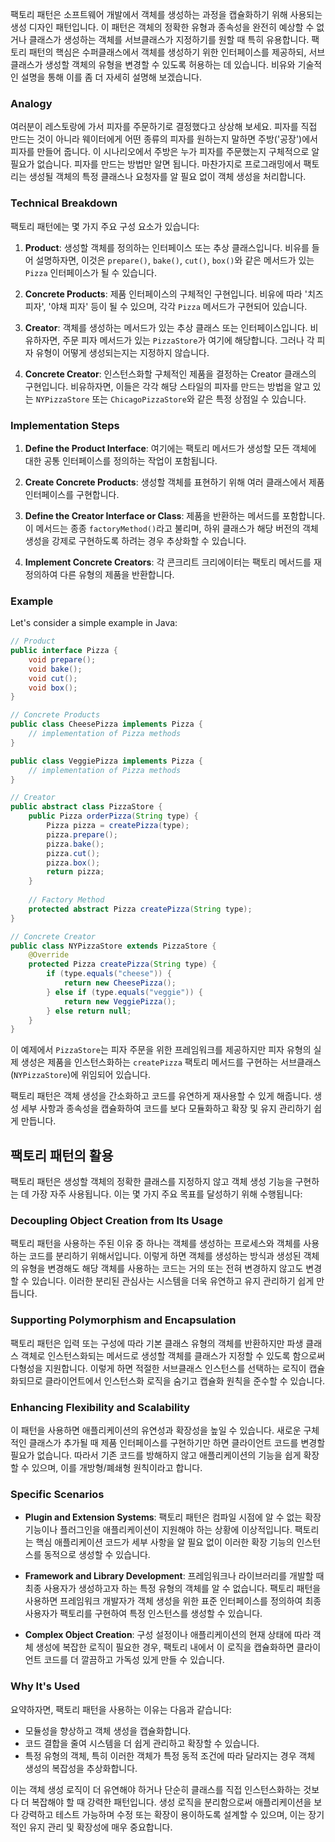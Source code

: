 팩토리 패턴은 소프트웨어 개발에서 객체를 생성하는 과정을 캡슐화하기 위해 사용되는 생성 디자인 패턴입니다. 이 패턴은 객체의 정확한 유형과 종속성을 완전히 예상할 수 없거나 클래스가 생성하는 객체를 서브클래스가 지정하기를 원할 때 특히 유용합니다. 팩토리 패턴의 핵심은 수퍼클래스에서 객체를 생성하기 위한 인터페이스를 제공하되, 서브클래스가 생성할 객체의 유형을 변경할 수 있도록 허용하는 데 있습니다. 비유와 기술적인 설명을 통해 이를 좀 더 자세히 설명해 보겠습니다.

### Analogy

여러분이 레스토랑에 가서 피자를 주문하기로 결정했다고 상상해 보세요. 피자를 직접 만드는 것이 아니라 웨이터에게 어떤 종류의 피자를 원하는지 말하면 주방('공장')에서 피자를 만들어 줍니다. 이 시나리오에서 주방은 누가 피자를 주문했는지 구체적으로 알 필요가 없습니다. 피자를 만드는 방법만 알면 됩니다. 마찬가지로 프로그래밍에서 팩토리는 생성될 객체의 특정 클래스나 요청자를 알 필요 없이 객체 생성을 처리합니다.

### Technical Breakdown

팩토리 패턴에는 몇 가지 주요 구성 요소가 있습니다:

1. **Product**: 생성할 객체를 정의하는 인터페이스 또는 추상 클래스입니다. 비유를 들어 설명하자면, 이것은 `prepare()`, `bake()`, `cut()`, `box()`와 같은 메서드가 있는 `Pizza` 인터페이스가 될 수 있습니다.

2. **Concrete Products**: 제품 인터페이스의 구체적인 구현입니다. 비유에 따라 '치즈 피자', '야채 피자' 등이 될 수 있으며, 각각 `Pizza` 메서드가 구현되어 있습니다.

3. **Creator**: 객체를 생성하는 메서드가 있는 추상 클래스 또는 인터페이스입니다. 비유하자면, 주문 피자 메서드가 있는 `PizzaStore`가 여기에 해당합니다. 그러나 각 피자 유형이 어떻게 생성되는지는 지정하지 않습니다.

4. **Concrete Creator**: 인스턴스화할 구체적인 제품을 결정하는 Creator 클래스의 구현입니다. 비유하자면, 이들은 각각 해당 스타일의 피자를 만드는 방법을 알고 있는 `NYPizzaStore` 또는 `ChicagoPizzaStore`와 같은 특정 상점일 수 있습니다.

### Implementation Steps

1. **Define the Product Interface**: 여기에는 팩토리 메서드가 생성할 모든 객체에 대한 공통 인터페이스를 정의하는 작업이 포함됩니다.

2. **Create Concrete Products**: 생성할 객체를 표현하기 위해 여러 클래스에서 제품 인터페이스를 구현합니다.

3. **Define the Creator Interface or Class**: 제품을 반환하는 메서드를 포함합니다. 이 메서드는 종종 `factoryMethod()`라고 불리며, 하위 클래스가 해당 버전의 객체 생성을 강제로 구현하도록 하려는 경우 추상화할 수 있습니다.

4. **Implement Concrete Creators**: 각 콘크리트 크리에이터는 팩토리 메서드를 재정의하여 다른 유형의 제품을 반환합니다.

### Example

Let's consider a simple example in Java:

```java
// Product
public interface Pizza {
    void prepare();
    void bake();
    void cut();
    void box();
}

// Concrete Products
public class CheesePizza implements Pizza {
    // implementation of Pizza methods
}

public class VeggiePizza implements Pizza {
    // implementation of Pizza methods
}

// Creator
public abstract class PizzaStore {
    public Pizza orderPizza(String type) {
        Pizza pizza = createPizza(type);
        pizza.prepare();
        pizza.bake();
        pizza.cut();
        pizza.box();
        return pizza;
    }
    
    // Factory Method
    protected abstract Pizza createPizza(String type);
}

// Concrete Creator
public class NYPizzaStore extends PizzaStore {
    @Override
    protected Pizza createPizza(String type) {
        if (type.equals("cheese")) {
            return new CheesePizza();
        } else if (type.equals("veggie")) {
            return new VeggiePizza();
        } else return null;
    }
}
```

이 예제에서 `PizzaStore`는 피자 주문을 위한 프레임워크를 제공하지만 피자 유형의 실제 생성은 제품을 인스턴스화하는 `createPizza` 팩토리 메서드를 구현하는 서브클래스(`NYPizzaStore`)에 위임되어 있습니다.

팩토리 패턴은 객체 생성을 간소화하고 코드를 유연하게 재사용할 수 있게 해줍니다. 생성 세부 사항과 종속성을 캡슐화하여 코드를 보다 모듈화하고 확장 및 유지 관리하기 쉽게 만듭니다.

## 팩토리 패턴의 활용

팩토리 패턴은 생성할 객체의 정확한 클래스를 지정하지 않고 객체 생성 기능을 구현하는 데 가장 자주 사용됩니다. 이는 몇 가지 주요 목표를 달성하기 위해 수행됩니다:

### Decoupling Object Creation from Its Usage

팩토리 패턴을 사용하는 주된 이유 중 하나는 객체를 생성하는 프로세스와 객체를 사용하는 코드를 분리하기 위해서입니다. 이렇게 하면 객체를 생성하는 방식과 생성된 객체의 유형을 변경해도 해당 객체를 사용하는 코드는 거의 또는 전혀 변경하지 않고도 변경할 수 있습니다. 이러한 분리된 관심사는 시스템을 더욱 유연하고 유지 관리하기 쉽게 만듭니다.

### Supporting Polymorphism and Encapsulation

팩토리 패턴은 입력 또는 구성에 따라 기본 클래스 유형의 객체를 반환하지만 파생 클래스 객체로 인스턴스화되는 메서드로 생성할 객체를 클래스가 지정할 수 있도록 함으로써 다형성을 지원합니다. 이렇게 하면 적절한 서브클래스 인스턴스를 선택하는 로직이 캡슐화되므로 클라이언트에서 인스턴스화 로직을 숨기고 캡슐화 원칙을 준수할 수 있습니다.

### Enhancing Flexibility and Scalability

이 패턴을 사용하면 애플리케이션의 유연성과 확장성을 높일 수 있습니다. 새로운 구체적인 클래스가 추가될 때 제품 인터페이스를 구현하기만 하면 클라이언트 코드를 변경할 필요가 없습니다. 따라서 기존 코드를 방해하지 않고 애플리케이션의 기능을 쉽게 확장할 수 있으며, 이를 개방형/폐쇄형 원칙이라고 합니다.

### Specific Scenarios

- **Plugin and Extension Systems**: 팩토리 패턴은 컴파일 시점에 알 수 없는 확장 기능이나 플러그인을 애플리케이션이 지원해야 하는 상황에 이상적입니다. 팩토리는 핵심 애플리케이션 코드가 세부 사항을 알 필요 없이 이러한 확장 기능의 인스턴스를 동적으로 생성할 수 있습니다.
  
- **Framework and Library Development**: 프레임워크나 라이브러리를 개발할 때 최종 사용자가 생성하고자 하는 특정 유형의 객체를 알 수 없습니다. 팩토리 패턴을 사용하면 프레임워크 개발자가 객체 생성을 위한 표준 인터페이스를 정의하여 최종 사용자가 팩토리를 구현하여 특정 인스턴스를 생성할 수 있습니다.
  
- **Complex Object Creation**: 구성 설정이나 애플리케이션의 현재 상태에 따라 객체 생성에 복잡한 로직이 필요한 경우, 팩토리 내에서 이 로직을 캡슐화하면 클라이언트 코드를 더 깔끔하고 가독성 있게 만들 수 있습니다.

### Why It's Used

요약하자면, 팩토리 패턴을 사용하는 이유는 다음과 같습니다:
- 모듈성을 향상하고 객체 생성을 캡슐화합니다.
- 코드 결합을 줄여 시스템을 더 쉽게 관리하고 확장할 수 있습니다.
- 특정 유형의 객체, 특히 이러한 객체가 특정 동적 조건에 따라 달라지는 경우 객체 생성의 복잡성을 추상화합니다.

이는 객체 생성 로직이 더 유연해야 하거나 단순히 클래스를 직접 인스턴스화하는 것보다 더 복잡해야 할 때 강력한 패턴입니다. 생성 로직을 분리함으로써 애플리케이션을 보다 강력하고 테스트 가능하며 수정 또는 확장이 용이하도록 설계할 수 있으며, 이는 장기적인 유지 관리 및 확장성에 매우 중요합니다.